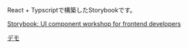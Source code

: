 React + Typscriptで構築したStorybookです。

[Storybook: UI component workshop for frontend developers](https://storybook.js.org/)

[デモ](https://otanu.github.io/storybook-react-ts)
